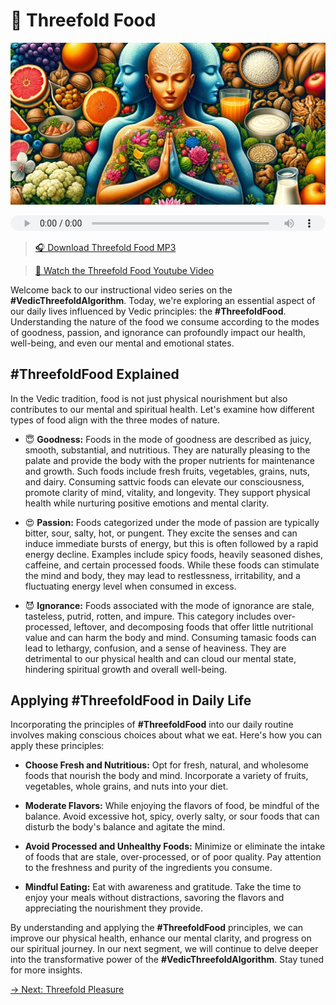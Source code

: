 # 🍚 Threefold Food

![Threefold Food](../img/ins-threefold-food.png)

<audio src="https://indra.team/audio/indra/threefold-food.mp3" controls style="width:100%;height:25px"></audio>

> [🎧 Download Threefold Food MP3](https://indra.team/audio/indra/threefold-fppd.mp3)

> [🍿 Watch the Threefold Food Youtube Video](https://youtu.be/m0QRHWy7U9o)

Welcome back to our instructional video series on the **#VedicThreefoldAlgorithm**. Today, we're exploring an essential aspect of our daily lives influenced by Vedic principles: the **#ThreefoldFood**. Understanding the nature of the food we consume according to the modes of goodness, passion, and ignorance can profoundly impact our health, well-being, and even our mental and emotional states.

## #ThreefoldFood Explained

In the Vedic tradition, food is not just physical nourishment but also contributes to our mental and spiritual health. Let's examine how different types of food align with the three modes of nature.

- 😇 **Goodness:** Foods in the mode of goodness are described as juicy, smooth, substantial, and nutritious. They are naturally pleasing to the palate and provide the body with the proper nutrients for maintenance and growth. Such foods include fresh fruits, vegetables, grains, nuts, and dairy. Consuming sattvic foods can elevate our consciousness, promote clarity of mind, vitality, and longevity. They support physical health while nurturing positive emotions and mental clarity.

- 😍 **Passion:** Foods categorized under the mode of passion are typically bitter, sour, salty, hot, or pungent. They excite the senses and can induce immediate bursts of energy, but this is often followed by a rapid energy decline. Examples include spicy foods, heavily seasoned dishes, caffeine, and certain processed foods. While these foods can stimulate the mind and body, they may lead to restlessness, irritability, and a fluctuating energy level when consumed in excess.

- 😈 **Ignorance:** Foods associated with the mode of ignorance are stale, tasteless, putrid, rotten, and impure. This category includes over-processed, leftover, and decomposing foods that offer little nutritional value and can harm the body and mind. Consuming tamasic foods can lead to lethargy, confusion, and a sense of heaviness. They are detrimental to our physical health and can cloud our mental state, hindering spiritual growth and overall well-being.

## Applying #ThreefoldFood in Daily Life

Incorporating the principles of **#ThreefoldFood** into our daily routine involves making conscious choices about what we eat. Here's how you can apply these principles:

- **Choose Fresh and Nutritious:** Opt for fresh, natural, and wholesome foods that nourish the body and mind. Incorporate a variety of fruits, vegetables, whole grains, and nuts into your diet.

- **Moderate Flavors:** While enjoying the flavors of food, be mindful of the balance. Avoid excessive hot, spicy, overly salty, or sour foods that can disturb the body's balance and agitate the mind.

- **Avoid Processed and Unhealthy Foods:** Minimize or eliminate the intake of foods that are stale, over-processed, or of poor quality. Pay attention to the freshness and purity of the ingredients you consume.

- **Mindful Eating:** Eat with awareness and gratitude. Take the time to enjoy your meals without distractions, savoring the flavors and appreciating the nourishment they provide.

By understanding and applying the **#ThreefoldFood** principles, we can improve our physical health, enhance our mental clarity, and progress on our spiritual journey. In our next segment, we will continue to delve deeper into the transformative power of the **#VedicThreefoldAlgorithm**. Stay tuned for more insights.

[→ Next: Threefold Pleasure](threefold-pleasure.md)
